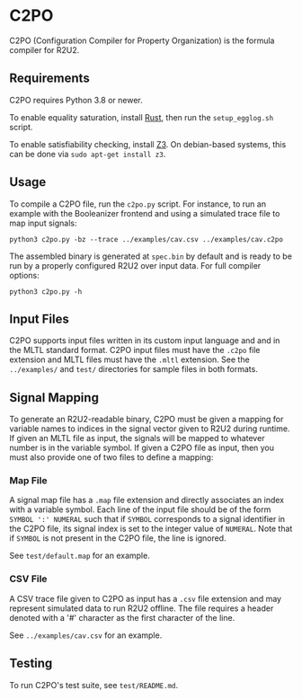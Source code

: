 # C2PO

C2PO (Configuration Compiler for Property Organization) is the formula compiler for R2U2.

## Requirements

C2PO requires Python 3.8 or newer.

To enable equality saturation, install [Rust](https://www.rust-lang.org/tools/install), then run the
`setup_egglog.sh` script.

To enable satisfiability checking, install [Z3](https://github.com/Z3Prover/z3). On debian-based
systems, this can be done via `sudo apt-get install z3`.

## Usage

To compile a C2PO file, run the `c2po.py` script. For instance, to run an example with the
Booleanizer frontend and using a simulated trace file to map input signals:

    python3 c2po.py -bz --trace ../examples/cav.csv ../examples/cav.c2po 

The assembled binary is generated at `spec.bin` by default and is ready to be run by a properly
configured R2U2 over input data. For full compiler options:

    python3 c2po.py -h

## Input Files

C2PO supports input files written in its custom input language and and in the MLTL standard format.
C2PO input files must have the `.c2po` file extension and MLTL files must have the `.mltl`
extension. See the `../examples/` and `test/` directories for sample files in both formats.

## Signal Mapping

To generate an R2U2-readable binary, C2PO must be given a mapping for variable names to indices in
the signal vector given to R2U2 during runtime. If given an MLTL file as input, the signals will be
mapped to whatever number is in the variable symbol. If given a C2PO file as input, then you must
also provide one of two files to define a mapping:

### Map File

A signal map file has a `.map` file extension and directly associates an index with a variable
symbol. Each line of the input file should be of the form `SYMBOL ':' NUMERAL` such that if `SYMBOL`
corresponds to a signal identifier in the C2PO file, its signal index is set to the integer value of
`NUMERAL`. Note that if `SYMBOL` is not present in the C2PO file, the line is ignored. 

See `test/default.map` for an example.

### CSV File

A CSV trace file given to C2PO as input has a `.csv` file extension and may represent simulated data
to run R2U2 offline. The file requires a header denoted with a '#' character as the first character
of the line. 

See `../examples/cav.csv` for an example.

## Testing

To run C2PO's test suite, see `test/README.md`.
